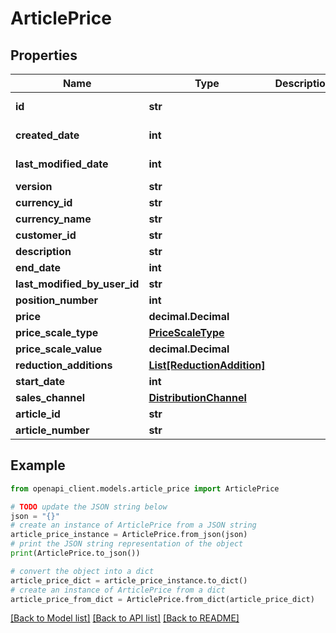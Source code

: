 # ArticlePrice


## Properties

Name | Type | Description | Notes
------------ | ------------- | ------------- | -------------
**id** | **str** |  | [optional] [readonly] 
**created_date** | **int** |  | [optional] [readonly] 
**last_modified_date** | **int** |  | [optional] [readonly] 
**version** | **str** |  | [optional] 
**currency_id** | **str** |  | [optional] 
**currency_name** | **str** |  | [optional] 
**customer_id** | **str** |  | [optional] 
**description** | **str** |  | [optional] 
**end_date** | **int** |  | [optional] 
**last_modified_by_user_id** | **str** |  | [optional] 
**position_number** | **int** |  | [optional] 
**price** | **decimal.Decimal** |  | [optional] 
**price_scale_type** | [**PriceScaleType**](PriceScaleType.md) |  | [optional] 
**price_scale_value** | **decimal.Decimal** |  | [optional] 
**reduction_additions** | [**List[ReductionAddition]**](ReductionAddition.md) |  | [optional] 
**start_date** | **int** |  | [optional] 
**sales_channel** | [**DistributionChannel**](DistributionChannel.md) |  | [optional] 
**article_id** | **str** |  | [optional] 
**article_number** | **str** |  | [optional] 

## Example

```python
from openapi_client.models.article_price import ArticlePrice

# TODO update the JSON string below
json = "{}"
# create an instance of ArticlePrice from a JSON string
article_price_instance = ArticlePrice.from_json(json)
# print the JSON string representation of the object
print(ArticlePrice.to_json())

# convert the object into a dict
article_price_dict = article_price_instance.to_dict()
# create an instance of ArticlePrice from a dict
article_price_from_dict = ArticlePrice.from_dict(article_price_dict)
```
[[Back to Model list]](../README.md#documentation-for-models) [[Back to API list]](../README.md#documentation-for-api-endpoints) [[Back to README]](../README.md)


